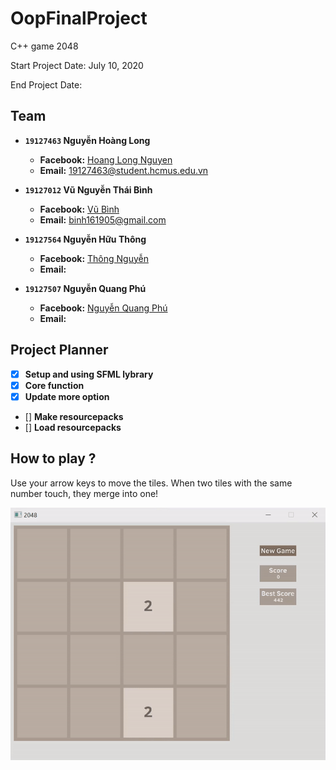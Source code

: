 # OopFinalProject
C++ game 2048

Start Project Date: July 10, 2020

End Project Date: 
## Team
- **`19127463` Nguyễn Hoàng Long**
  - **Facebook:** [Hoang Long Nguyen](https://www.facebook.com/profile.php?id=100014108702108)
  - **Email:** <19127463@student.hcmus.edu.vn>

- **`19127012` Vũ Nguyễn Thái Bình**
  - **Facebook:** [Vũ Bình](https://www.facebook.com/vubinh.hcmus)
  - **Email:** binh161905@gmail.com

- **`19127564` Nguyễn Hữu Thông**
  - **Facebook:** [Thông Nguyễn](https://www.facebook.com/t.ahhahaha)
  - **Email:** <e-mail>
  
- **`19127507` Nguyễn Quang Phú**
  - **Facebook:** [Nguyễn Quang Phú](https://www.facebook.com/nqp2805)
  - **Email:** <e-mail>
## Project Planner
- [x] **Setup and using SFML lybrary**
- [x] **Core function**
- [x] **Update more option**
- [] **Make resourcepacks**
- [] **Load resourcepacks**
## How to play ?
Use your arrow keys to move the tiles. When two tiles with the same number touch, they merge into one!

![til](./data/how-to-play.gif)
